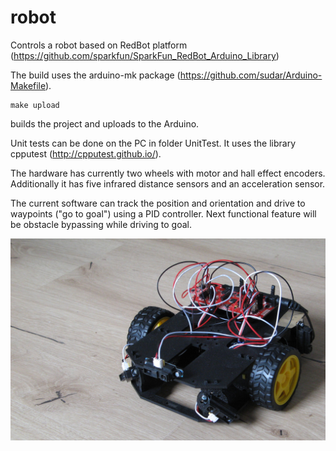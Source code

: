 # robot

Controls a robot based on RedBot platform (https://github.com/sparkfun/SparkFun_RedBot_Arduino_Library)

The build uses the arduino-mk package (https://github.com/sudar/Arduino-Makefile).

```
make upload
```
builds the project and uploads to the Arduino.

Unit tests can be done on the PC in folder UnitTest. It uses the library cpputest (http://cpputest.github.io/).

The hardware has currently two wheels with motor and hall effect encoders.
Additionally it has five infrared distance sensors and an acceleration sensor.

The current software can track the position and orientation and drive to waypoints ("go to goal") using a PID controller.
Next functional feature will be obstacle bypassing while driving to goal.

![Robot](pictures/robot.jpg)